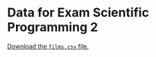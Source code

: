 # Data for Exam Scientific Programming 2

[Download the `films.csv` file.](https://raw.githubusercontent.com/spcourse/exam-tests/main/data/films.csv)
